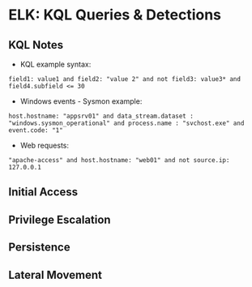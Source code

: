 # ELK: KQL Queries & Detections
## KQL Notes
- KQL example syntax:
```
field1: value1 and field2: "value 2" and not field3: value3* and field4.subfield <= 30
```
- Windows events - Sysmon example:
```
host.hostname: "appsrv01" and data_stream.dataset : "windows.sysmon_operational" and process.name : "svchost.exe" and event.code: "1"
```
- Web requests:
```
"apache-access" and host.hostname: "web01" and not source.ip: 127.0.0.1
```

## Initial Access

## Privilege Escalation

## Persistence

## Lateral Movement
